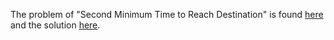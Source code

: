 The problem of "Second Minimum Time to Reach Destination" is found [here](https://leetcode.com/problems/second-minimum-time-to-reach-destination/) and the solution [here](https://github.com/aurimas13/LeetCode-HackerRank-MAANG/blob/main/LeetCode/Python%20Solutions/Second%20Minimum%20Time%20to%20Reach%20Destination/secondMinimumTimeToReachDestination.py).
